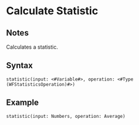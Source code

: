 # Calculate Statistic

## Notes
Calculates a statistic.

## Syntax

```
statistic(input: <#Variable#>, operation: <#Type (WFStatisticsOperation)#>)
```

## Example
```
statistic(input: Numbers, operation: Average)
```
